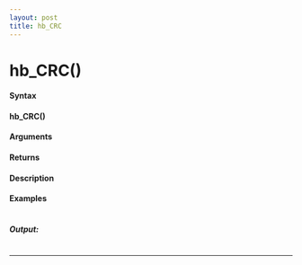 ```yaml
---
layout: post
title: hb_CRC
---
```


# hb_CRC()


#### Syntax

#### hb_CRC()

#### Arguments

#### Returns

#### Description

#### Examples

```

```

##### Output:

```

```

---